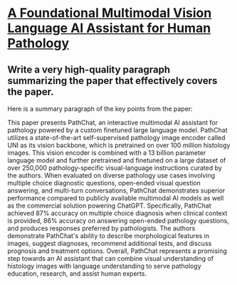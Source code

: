 # [A Foundational Multimodal Vision Language AI Assistant for Human   Pathology](https://arxiv.org/abs/2312.07814)

## Write a very high-quality paragraph summarizing the paper that effectively covers the paper.

 Here is a summary paragraph of the key points from the paper:

This paper presents PathChat, an interactive multimodal AI assistant for pathology powered by a custom finetuned large language model. PathChat utilizes a state-of-the-art self-supervised pathology image encoder called UNI as its vision backbone, which is pretrained on over 100 million histology images. This vision encoder is combined with a 13 billion parameter language model and further pretrained and finetuned on a large dataset of over 250,000 pathology-specific visual-language instructions curated by the authors. When evaluated on diverse pathology use cases involving multiple choice diagnostic questions, open-ended visual question answering, and multi-turn conversations, PathChat demonstrates superior performance compared to publicly available multimodal AI models as well as the commercial solution powering ChatGPT. Specifically, PathChat achieved 87% accuracy on multiple choice diagnosis when clinical context is provided, 86% accuracy on answering open-ended pathology questions, and produces responses preferred by pathologists. The authors demonstrate PathChat's ability to describe morphological features in images, suggest diagnoses, recommend additional tests, and discuss prognosis and treatment options. Overall, PathChat represents a promising step towards an AI assistant that can combine visual understanding of histology images with language understanding to serve pathology education, research, and assist human experts.
